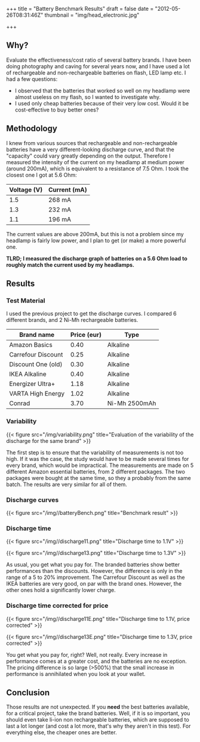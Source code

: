 +++
title = "Battery Benchmark Results"
draft = false
date = "2012-05-26T08:31:46Z"
thumbnail = "img/head_electronic.jpg"

+++

## Why?

Evaluate the effectiveness/cost ratio of several battery brands. I have been doing photography and caving for several years now, and I have used a lot of rechargeable and non-rechargeable batteries on flash, LED lamp etc. I had a few questions:

* I observed that the batteries that worked so well on my headlamp were almost useless on my flash, so I wanted to investigate why.
* I used only cheap batteries because of their very low cost. Would it be cost-effective to buy better ones?

## Methodology

I knew from various sources that rechargeable and non-rechargeable batteries have a very different-looking discharge curve, and that the "capacity" could vary greatly depending on the output. Therefore I measured the intensity of the current on my headlamp at medium power (around 200mA), which is equivalent to a resistance of 7.5 Ohm. I took the closest one I got at 5.6 Ohm:

| Voltage (V) | Current (mA) |
|-------------|--------------|
| 1.5         | 268 mA       |
| 1.3         | 232 mA       |
| 1.1         | 196 mA       |

The current values are above 200mA, but this is not a problem since my headlamp is fairly low power, and I plan to get (or make) a more powerful one.

**TLRD; I measured the discharge graph of batteries on a 5.6 Ohm load to roughly match the current used by my headlamps.**

## Results

### Test Material

I used the previous project to get the discharge curves. I compared 6 different brands, and 2 Ni-Mh rechargeable batteries.

| Brand name         | Price (eur) |    Type
|--------------------|-------------|----------------
| Amazon Basics      | 0.40        | Alkaline
| Carrefour Discount | 0.25        | Alkaline
| Discount One (old) | 0.30        | Alkaline
| IKEA Alkaline      | 0.40        | Alkaline
| Energizer Ultra+   | 1.18        | Alkaline
| VARTA High Energy  | 1.02        | Alkaline
| Conrad             | 3.70        | Ni-Mh 2500mAh

### Variability

{{< figure src="/img/variability.png" title="Evaluation of the variability of the discharge for the same brand" >}}

The first step is to ensure that the variability of measurements is not too high. If it was the case, the study would have to be made several times for every brand, which would be impractical. The measurements are made on 5 different Amazon essential batteries, from 2 different packages. The two packages were bought at the same time, so they a probably from the same batch. The results are very similar for all of them.

### Discharge curves

{{< figure src="/img//batteryBench.png" title="Benchmark result" >}}

### Discharge time

{{< figure src="/img//discharge11.png" title="Discharge time to 1.1V" >}}

{{< figure src="/img//discharge13.png" title="Discharge time to 1.3V" >}}

As usual, you get what you pay for. The branded batteries show better performances than the discounts. However, the difference is only in the range of a 5 to 20% improvement. The Carrefour Discount as well as the IKEA batteries are very good, on par with the brand ones. However, the other ones hold a significantly lower charge.

### Discharge time corrected for price

{{< figure src="/img//discharge11E.png" title="Discharge time to 1.1V, price corrected" >}}

{{< figure src="/img//discharge13E.png" title="Discharge time to 1.3V, price corrected" >}}

You get what you pay for, right? Well, not really. Every increase in performance comes at a greater cost, and the batteries are no exception. The pricing difference is so large (>500%) that the small increase in performance is annihilated when you look at your wallet.

## Conclusion

Those results are not unexpected. If you **need** the best batteries available, for a critical project, take the brand batteries. Well, if it is so important, you should even take li-ion non rechargeable batteries, which are supposed to last a lot longer (and cost a lot more, that's why they aren't in this test). For everything else, the cheaper ones are better.
